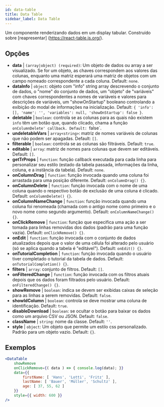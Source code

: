 ```yaml
---
id: data-table 
title: Data Table
sidebar_label: Data Table
---
```


Um componente renderizando dados em um display tabular. Construído sobre [reapresentar] (https://react-table.js.org/).

## Opções

* __data__ | `(array|object) (required)`: Um objeto de dados ou array a ser visualizado. Se for um objeto, as chaves correspondem aos valores das colunas, enquanto uma matriz esperará uma matriz de objetos com um campo nomeado correspondente a cada coluna. Default: `none`.
* __dataInfo__ | `object`: objeto com "info" string array descrevendo o conjunto de dados, o "nome" do conjunto de dados, um "objeto" de "variáveis" com chaves correspondentes a nomes de variáveis e valores para descrições de variáveis, um "showOnStartup" booleano controlando a exibição do modal de informações na inicialização. Default: `{
  'info': [],
  'name': '',
  'variables': null,
  'showOnStartup': false
}`.
* __deletable__ | `boolean`: controla se as colunas para as quais não existem `info` têm um botão que, quando clicado, chama a função `onColumnDelete' callback. Default: `false`.
* __undeletableVars__ | `array<string>`: matriz de nomes variáveis de colunas que não podem ser apagadas. Default: `[]`.
* __filterable__ | `boolean`: controla se as colunas são filtráveis. Default: `true`.
* __editable__ | `array`: matriz de nomes para colunas que devem ser editáveis. Default: `[]`.
* __getTrProps__ | `function`: função callback executada para cada linha para personalizar seu estilo (estado da tabela passada, informações da linha,
coluna, e a instância da tabela). Default: `none`.
* __onColumnDrag__ | `function`: função invocada quando uma coluna foi arrastada para uma posição diferente. Default: `onColumnDrag() {}`.
* __onColumnDelete__ | `function`: função invocada com o nome de uma coluna quando o respectivo botão de exclusão de uma coluna é clicado. Default: `onColumnDelete() {}`.
* __onColumnNameChange__ | `function`: função invocada quando uma coluna foi renomeada (chamada com o antigo nome como primeiro e o novo nome como segundo argumento). Default: `onColumnNameChange() {}`.
* __onClickRemove__ | `function`: função que especifica uma ação a ser tomada para linhas removidas dos dados (padrão para uma função vazia). Default: `onClickRemove() {}`.
* __onEdit__ | `function`: função invocada com o conjunto de dados atualizados depois que o valor de uma célula foi alterado pelo usuário (só se aplica quando a tabela é "editável"). Default: `onEdit() {}`.
* __onTutorialCompletion__ | `function`: função invocada quando o usuário tiver completado o tutorial da tabela de dados. Default: `onTutorialCompletion() {}`.
* __filters__ | `array`: conjunto de filtros. Default: `[]`.
* __onFilteredChange__ | `function`: função invocada com os filtros atuais depois que os dados foram filtrados pelo usuário. Default: `onFilteredChange() {}`.
* __showRemove__ | `boolean`: indica se devem ser exibidas caixas de seleção para as linhas a serem removidas. Default: `false`.
* __showIdColumn__ | `boolean`: controla se deve mostrar uma coluna de identificação. Default: `true`.
* __disableDownload__ | `boolean`: se ocultar o botão para baixar os dados como um arquivo CSV ou JSON. Default: `false`.
* __className__ | `string`: nome da classe. Default: `''`.
* __style__ | `object`: Um objeto que permite um estilo css personalizado. Padrão para um objeto vazio. Default: `{}`.


## Exemplos

```jsx live
<DataTable
    showRemove
    onClickRemove={( data ) => { console.log(data); }}
    data={{ 
        firstName: [ 'Hans', 'Lotti', 'Fritz' ], 
        lastName: [ 'Bauer', 'Müller', 'Schultz' ],
        age: [ 37, 55, 62 ]
    }}
    style={{ width: 600 }}
/>
```

